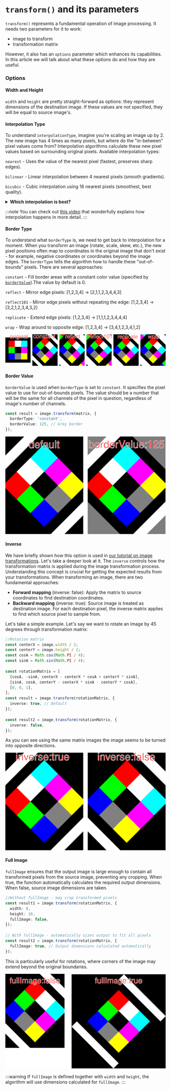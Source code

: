 # `transform()` and its parameters

`transform()` represents a fundamental operation of image processing. It needs two parameters for it to work:

- image to transform
- transformation matrix

However, it also has an `options` parameter which enhances its capabilities.
In this article we will talk about what these options do and how they are useful.

### Options

#### Width and Height

`width` and `height` are pretty straight-forward as options: they represent dimensions of the destination image. If these values are not specified, they will be equal to source image's.

#### Interpolation Type

To understand `interpolationType`, imagine you're scaling an image up by 2. The new image has 4 times as many pixels, but where do the "in-between" pixel values come from? Interpolation algorithms calculate these new pixel values based on surrounding original pixels.
Available interpolation types:

`nearest` - Uses the value of the nearest pixel (fastest, preserves sharp edges).

`bilinear` - Linear interpolation between 4 nearest pixels (smooth gradients).

`bicubic` - Cubic interpolation using 16 nearest pixels (smoothest, best quality).

<details>
<summary>
<b>Which interpolation is best?</b>
</summary>

You might be thinking that `bicubic` will be always the way to go since it should transfer the most details from the source. However, that's not always the case.
Let's take a look at this simple 10x10 image (image was enlarged here for display purposes):

![Test image](./images/transform-parameters/original.png)

And now let's enlarge the image by a factor of 10 using different interpolations:

```ts
const resizeMatrix = [
  [10, 0, 0],
  [0, 10, 0],
  [0, 0, 1],
];
const newImage = image.transform(resizeMatrix, {
  fullImage: true,
  interpolationType: 'nearest',
});
const newImage2 = image.transform(resizeMatrix, {
  fullImage: true,
  interpolationType: 'bilinear',
});
const newImage3 = image.transform(resizeMatrix, {
  fullImage: true,
  interpolationType: 'bicubic',
});
```

And see the results:

![Interpolations](images/transform-parameters/interpolations.svg)

As you can see, sometimes, `nearest` can be a better choice for interpolation algorithm, because it handles abrupt color changes better. This is just one of the examples that shows that "smoothest" does not always equal to "best".

</details>

:::note
You can check out [this video](https://www.youtube.com/watch?v=AqscP7rc8_M) that wonderfully explains how interpolation happens in more detail.
:::

#### Border Type

To understand what `borderType` is, we need to get back to interpolation for a moment. When you transform an image (rotate, scale, skew, etc.), the new pixel positions often map to coordinates in the original image that don't exist - for example, negative coordinates or coordinates beyond the image edges. The `borderType` tells the algorithm how to handle these "out-of-bounds" pixels. There are several approaches:

`constant` - Fill border areas with a constant color value (specified by [`borderValue`](./transform-function-and-its-parameters.md#border-value)).The value by default is 0.

`reflect` - Mirror edge pixels: [1,2,3,4] → [2,1,1,2,3,4,4,3]

`reflect101` - Mirror edge pixels without repeating the edge: [1,2,3,4] → [3,2,1,2,3,4,3,2]

`replicate` - Extend edge pixels: [1,2,3,4] → [1,1,1,2,3,4,4,4]

`wrap` - Wrap around to opposite edge: [1,2,3,4] → [3,4,1,2,3,4,1,2]

![Border types](./images/transform-parameters/borderTypes.svg)

#### Border Value

`borderValue` is used when `borderType` is set to `constant`. It specifies the pixel value to use for out-of-bounds pixels. The value should be a number that will be the same for all channels of the pixel in question, regardless of image's number of channels.

```ts
const result = image.transform(matrix, {
  borderType: 'constant',
  borderValue: 125, // Grey border
});
```

![Border types](./images/transform-parameters/borderValueTest.svg)

#### Inverse

We have briefly shown how this option is used in [our tutorial on image transformations](../tutorials/applying-transform-function-on-images.md). Let's take a deeper look at it.
The `inverse` controls how the transformation matrix is applied during the image transformation process. Understanding this concept is crucial for getting the expected results from your transformations.
When transforming an image, there are two fundamental approaches:

- **Forward mapping** (inverse: false): Apply the matrix to source coordinates to find destination coordinates.
- **Backward mapping** (inverse: true): Source image is treated as destination image. For each destination pixel, the inverse matrix applies to find which source pixel to sample from.

Let's take a simple example. Let's say we want to rotate an image by 45 degrees through transformation matrix:

```ts
//Rotation matrix
const centerX = image.width / 2;
const centerY = image.height / 2;
const cosA = Math.cos(Math.PI / 4);
const sinA = Math.sin(Math.PI / 4);

const rotationMatrix = [
  [cosA, -sinA, centerX - centerX * cosA + centerY * sinA],
  [sinA, cosA, centerY - centerX * sinA - centerY * cosA],
  [0, 0, 1],
];
const result = image.transform(rotationMatrix, {
  inverse: true, // Default
});

const result2 = image.transform(rotationMatrix, {
  inverse: false,
});
```

As you can see using the same matrix images the image seems to be turned into opposite directions.

![inverse test](./images/transform-parameters/inverseTest.svg)

#### Full Image

`fullImage` ensures that the output image is large enough to contain all transformed pixels from the source image, preventing any cropping. When true, the function automatically calculates the required output dimensions. When false, source image dimensions are taken.

```ts
//Without fullImage - may crop transformed pixels
const result1 = image.transform(rotationMatrix, {
  width: 8,
  height: 10,
  fullImage: false,
});

// With fullImage - automatically sizes output to fit all pixels
const result2 = image.transform(rotationMatrix, {
  fullImage: true, // Output dimensions calculated automatically
});
```

This is particularly useful for rotations, where corners of the image may extend beyond the original boundaries.

![fullImage test](./images/transform-parameters/fullImageTest.svg)

:::warning
If `fullImage` is defined together with `width` and `height`, the algorithm will use dimensions calculated for `fullImage`.
:::
